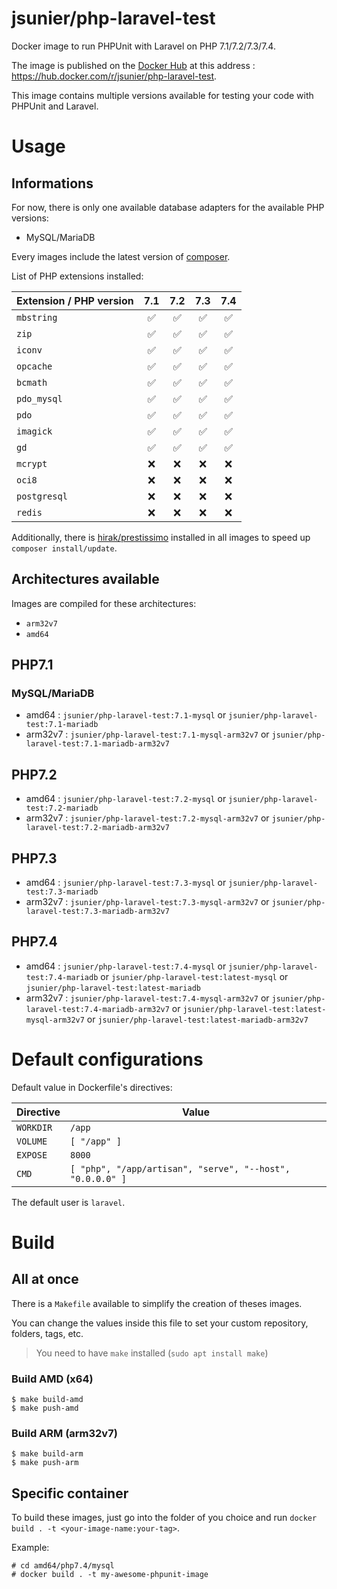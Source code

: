 # jsunier/php-laravel-test

Docker image to run PHPUnit with Laravel on PHP 7.1/7.2/7.3/7.4.

The image is published on the [Docker Hub](https://hub.docker.com) at this address : https://hub.docker.com/r/jsunier/php-laravel-test.

This image contains multiple versions available for testing your code with PHPUnit and Laravel.

# Usage

## Informations

For now, there is only one available database adapters for the available PHP versions:

* MySQL/MariaDB

Every images include the latest version of [composer](https://getcomposer.org).

List of PHP extensions installed:

| Extension / PHP version | 7.1 | 7.2 | 7.3 | 7.4 |
|-------------------------|:---:|:---:|:---:|:---:|
| `mbstring`              |  ✅  |  ✅  |  ✅  | ✅ |
| `zip`                   |  ✅  |  ✅  |  ✅  | ✅ |
| `iconv`                 |  ✅  |  ✅  |  ✅  | ✅ |
| `opcache`               |  ✅  |  ✅  |  ✅  | ✅ |
| `bcmath`                |  ✅  |  ✅  |  ✅  | ✅ |
| `pdo_mysql`             |  ✅  |  ✅  |  ✅  | ✅ |
| `pdo`                   |  ✅  |  ✅  |  ✅  | ✅ |
| `imagick`               |  ✅  |  ✅  |  ✅  | ✅ |
| `gd`                    |  ✅  |  ✅  |  ✅  | ✅ |
| `mcrypt`                |  ❌  |  ❌  |  ❌  | ❌ |
| `oci8`                  |  ❌  |  ❌  |  ❌  | ❌ |
| `postgresql`            |  ❌  |  ❌  |  ❌  | ❌ |
| `redis`                 |  ❌  |  ❌  |  ❌  | ❌ |

Additionally, there is [hirak/prestissimo](https://packagist.org/packages/hirak/prestissimo) installed in all images to speed up `composer install/update`.

## Architectures available

Images are compiled for these architectures:

* `arm32v7`
* `amd64`

## PHP7.1

### MySQL/MariaDB

* amd64 : `jsunier/php-laravel-test:7.1-mysql` or `jsunier/php-laravel-test:7.1-mariadb`
* arm32v7 : `jsunier/php-laravel-test:7.1-mysql-arm32v7` or `jsunier/php-laravel-test:7.1-mariadb-arm32v7`

## PHP7.2

* amd64 : `jsunier/php-laravel-test:7.2-mysql` or `jsunier/php-laravel-test:7.2-mariadb`
* arm32v7 : `jsunier/php-laravel-test:7.2-mysql-arm32v7` or `jsunier/php-laravel-test:7.2-mariadb-arm32v7`

## PHP7.3

* amd64 : `jsunier/php-laravel-test:7.3-mysql` or `jsunier/php-laravel-test:7.3-mariadb`
* arm32v7 : `jsunier/php-laravel-test:7.3-mysql-arm32v7` or `jsunier/php-laravel-test:7.3-mariadb-arm32v7`

## PHP7.4

* amd64 : `jsunier/php-laravel-test:7.4-mysql` or `jsunier/php-laravel-test:7.4-mariadb` or `jsunier/php-laravel-test:latest-mysql` or `jsunier/php-laravel-test:latest-mariadb`
* arm32v7 : `jsunier/php-laravel-test:7.4-mysql-arm32v7` or `jsunier/php-laravel-test:7.4-mariadb-arm32v7` or `jsunier/php-laravel-test:latest-mysql-arm32v7` or `jsunier/php-laravel-test:latest-mariadb-arm32v7`

# Default configurations

Default value in Dockerfile's directives:

| Directive | Value                                                     |
|-----------|-----------------------------------------------------------|
| `WORKDIR` | `/app`                                                    |
| `VOLUME`  | `[ "/app" ]`                                              |
| `EXPOSE`  | `8000`                                                    |
| `CMD`     | `[ "php", "/app/artisan", "serve", "--host", "0.0.0.0" ]` |

The default user is `laravel`.

# Build

## All at once

There is a `Makefile` available to simplify the creation of theses images.

You can change the values inside this file to set your custom repository, folders, tags, etc.

> You need to have `make` installed (`sudo apt install make`)

### Build AMD (x64)

```
$ make build-amd
$ make push-amd
```

### Build ARM (arm32v7)

```
$ make build-arm
$ make push-arm
```

## Specific container

To build these images, just go into the folder of you choice and run `docker build . -t <your-image-name:your-tag>`.

Example:
```
# cd amd64/php7.4/mysql
# docker build . -t my-awesome-phpunit-image
```
